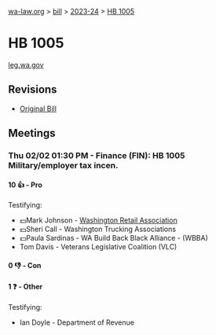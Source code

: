 [wa-law.org](/) > [bill](/bill/) > [2023-24](/bill/2023-24/) > [HB 1005](/bill/2023-24/hb/1005/)

# HB 1005
[leg.wa.gov](https://app.leg.wa.gov/billsummary?BillNumber=1005&Year=2023&Initiative=false)

## Revisions
* [Original Bill](1/)

## Meetings
### Thu 02/02 01:30 PM - Finance (FIN): HB 1005 Military/employer tax incen.
#### 10 👍 - Pro
Testifying:
* 💵Mark Johnson - [Washington Retail Association](/org/washington_retail_association/)
* 💵Sheri Call - Washington Trucking Associations
* 💵Paula Sardinas - WA Build Back Black Alliance - (WBBA)
* Tom Davis - Veterans Legislative Coalition (VLC)

#### 0 👎 - Con

#### 1 ❓ - Other
Testifying:
* Ian Doyle - Department of Revenue
